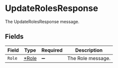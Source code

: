 # UpdateRolesResponse

The UpdateRolesResponse message.


## Fields

| Field                                | Type                                 | Required                             | Description                          |
| ------------------------------------ | ------------------------------------ | ------------------------------------ | ------------------------------------ |
| `Role`                               | [*Role](../../models/shared/role.md) | :heavy_minus_sign:                   | The Role message.                    |